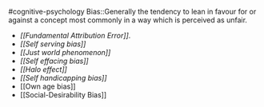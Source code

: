 #cognitive-psychology 
Bias::Generally the tendency to lean in favour for or against a concept most commonly in a way which is perceived as unfair.
<!--SR:!2024-04-18,9,250-->


* *[[Fundamental Attribution Error]]*. 
* *[[Self serving bias]]*
* *[[Just world phenomenon]]*
* *[[Self effacing bias]]*
* *[[Halo effect]]*
* *[[Self handicapping bias]]*
* [[Own age bias]]
* [[Social-Desirability Bias]]